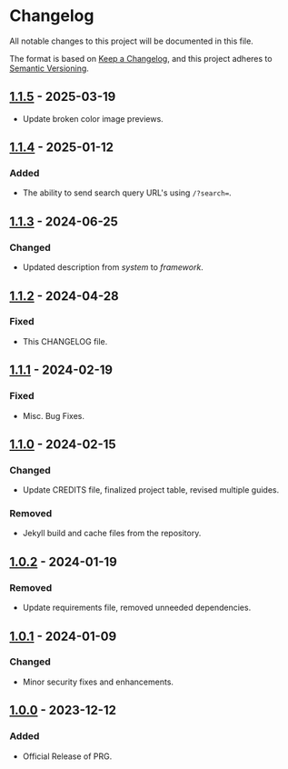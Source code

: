 # Changelog

All notable changes to this project will be documented in this file.

The format is based on [Keep a Changelog](https://keepachangelog.com/en/1.1.0/),
and this project adheres to [Semantic Versioning](https://semver.org/spec/v2.0.0.html).

## [1.1.5] - 2025-03-19

- Update broken color image previews.

## [1.1.4] - 2025-01-12

### Added

- The ability to send search query URL's using `/?search=`.

## [1.1.3] - 2024-06-25

### Changed

- Updated description from _system_ to _framework_.

## [1.1.2] - 2024-04-28

### Fixed

- This CHANGELOG file.

## [1.1.1] - 2024-02-19

### Fixed

- Misc. Bug Fixes.

## [1.1.0] - 2024-02-15

### Changed

- Update CREDITS file, finalized project table, revised multiple guides.

### Removed

- Jekyll build and cache files from the repository.

## [1.0.2] - 2024-01-19

### Removed

- Update requirements file, removed unneeded dependencies.

## [1.0.1] - 2024-01-09

### Changed

- Minor security fixes and enhancements.

## [1.0.0] - 2023-12-12

### Added

- Official Release of PRG.

[1.1.5]: https://github.com/scottgriv/PRG-Personal-Repository-Guidelines/compare/1.1.4...1.1.5
[1.1.4]: https://github.com/scottgriv/PRG-Personal-Repository-Guidelines/compare/v1.1.3...1.1.4
[1.1.3]: https://github.com/scottgriv/PRG-Personal-Repository-Guidelines/compare/v1.1.2...v1.1.3
[1.1.2]: https://github.com/scottgriv/PRG-Personal-Repository-Guidelines/compare/v1.1.1...v1.1.2
[1.1.1]: https://github.com/scottgriv/PRG-Personal-Repository-Guidelines/compare/v1.1.0...v1.1.1
[1.1.0]: https://github.com/scottgriv/PRG-Personal-Repository-Guidelines/compare/v1.0.2...v1.1.0
[1.0.2]: https://github.com/scottgriv/PRG-Personal-Repository-Guidelines/compare/v1.0.1...v1.0.2
[1.0.1]: https://github.com/scottgriv/PRG-Personal-Repository-Guidelines/compare/v1.0.0...v1.0.1
[1.0.0]: https://github.com/scottgriv/PRG-Personal-Repository-Guidelines/releases/tag/v1.0.0
